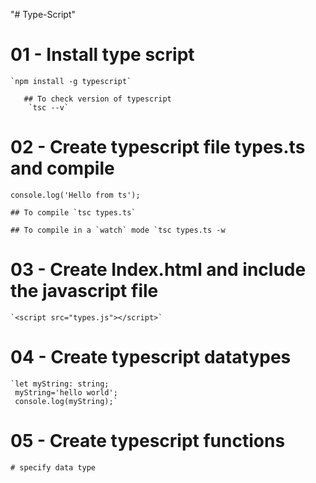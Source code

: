 "# Type-Script" 
# 01 - Install type script
    `npm install -g typescript`

       ## To check version of typescript
        `tsc --v`
# 02 - Create typescript file types.ts and compile
    console.log('Hello from ts');

    ## To compile `tsc types.ts`

    ## To compile in a `watch` mode `tsc types.ts -w

    
# 03 - Create Index.html and include the javascript file
    `<script src="types.js"></script>`

# 04 - Create typescript datatypes

    `let myString: string;
     myString='hello world';
     console.log(myString);`

# 05 - Create typescript functions

    # specify data type